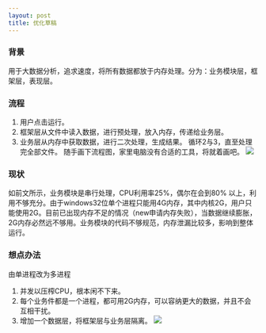 ```yaml
---
layout: post
title: 优化草稿
---
```



### 背景
用于大数据分析，追求速度，将所有数据都放于内存处理。分为：业务模块层，框架层，表现层。

### 流程
1. 用户点击运行。
2. 框架层从文件中读入数据，进行预处理，放入内存，传递给业务层。
3. 业务层从内存中获取数据，进行二次处理，生成结果。
循环2与3，直至处理完全部文件。
随手画下流程图，家里电脑没有合适的工具，将就着画吧。
![](http://www.decbug.com/wp-content/uploads/2014/05/%E6%97%A0%E6%A0%87%E9%A2%98-270x300.png)

### 现状
如前文所示，业务模块是串行处理，CPU利用率25%，偶尔在会到80% 以上，利用不够充分。由于windows32位单个进程只能用4G内存，其中内核2G，用户只能使用2G。目前已出现内存不足的情况（new申请内存失败），当数据继续膨胀，2G内存必然远不够用。业务模块的代码不够规范，内存泄漏比较多，影响到整体运行。

### 想点办法
由单进程改为多进程
1. 并发以压榨CPU，根本闲不下来。
2. 每个业务件都是一个进程，都可用2G内存，可以容纳更大的数据，并且不会互相干扰。
3. 增加一个数据层，将框架层与业务层隔离。
![](http://www.decbug.com/wp-content/uploads/2014/05/%E6%97%A0%E6%A0%87%E9%A2%98.2png-300x251.png)
